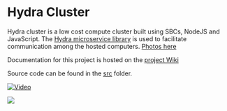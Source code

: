 # Hydra Cluster

Hydra cluster is a low cost compute cluster built using SBCs, NodeJS and JavaScript. The [Hydra microservice library](https://github.com/flywheelsports/fwsp-hydra) is used to facilitate communication among the hosted computers. [Photos here](https://github.com/cjus/hydra-cluster/wiki/Photos)

Documentation for this project is hosted on the [project Wiki](https://github.com/cjus/hydra-cluster/wiki)

Source code can be found in the [src](https://github.com/cjus/hydra-cluster/tree/master/src) folder.

[![Video](http://img.youtube.com/vi/T3ymApCExK8/0.jpg)](http://www.youtube.com/watch?v=T3ymApCExK8)

![](https://github.com/cjus/hydra-cluster/wiki/images/hydra-cluster-night.jpg)
